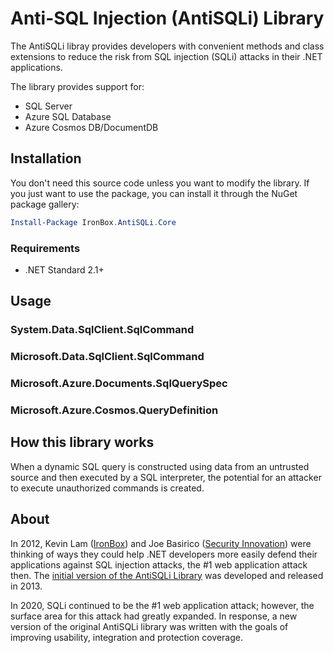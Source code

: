 # Anti-SQL Injection (AntiSQLi) Library
The AntiSQLi libray provides developers with convenient methods and class extensions to reduce the risk from SQL injection (SQLi) attacks in their .NET applications.

The library provides support for:

- SQL Server
- Azure SQL Database
- Azure Cosmos DB/DocumentDB

## Installation

You don't need this source code unless you want to modify the library. If you just want to use the package, you can install it through the NuGet package gallery:

```powershell
Install-Package IronBox.AntiSQLi.Core
```

### Requirements

- .NET Standard 2.1+



## Usage


### System.Data.SqlClient.SqlCommand


### Microsoft.Data.SqlClient.SqlCommand



### Microsoft.Azure.Documents.SqlQuerySpec


### Microsoft.Azure.Cosmos.QueryDefinition

## How this library works
When a dynamic SQL query is constructed using data from an untrusted source and then executed by a SQL interpreter, the potential for an attacker to execute unauthorized commands is created.

## About
In 2012, Kevin Lam ([IronBox](https://www.ironbox.io)) and Joe Basirico ([Security Innovation](https://www.securityinnovation.com)) were thinking of ways they could help .NET developers more easily defend their applications against SQL injection attacks, the #1 web application attack then. The [initial version of the AntiSQLi Library](https://github.com/IronBox/AntiSQLi) was developed and released in 2013.

In 2020, SQLi continued to be the #1 web application attack; however, the surface area for this attack had greatly expanded. In response, a new version of the original AntiSQLi library was written with the goals of improving usability, integration and protection coverage.
